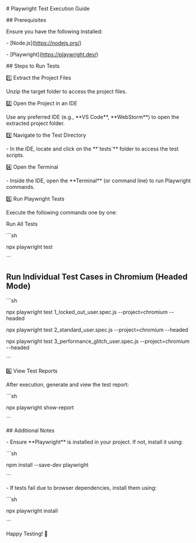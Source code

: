 \# Playwright Test Execution Guide

\## Prerequisites

Ensure you have the following installed:

\- \[Node.js\](https://nodejs.org/)

\- \[Playwright\](https://playwright.dev/)

\## Steps to Run Tests

1️⃣ Extract the Project Files

Unzip the target folder to access the project files.

 2️⃣ Open the Project in an IDE

Use any preferred IDE (e.g., \*\*VS Code\*\*, \*\*WebStorm\*\*) to open the extracted project folder.

 3️⃣ Navigate to the Test Directory

\- In the IDE, locate and click on the \*\*\`tests\`\*\* folder to access the test scripts.

 4️⃣ Open the Terminal

\- Inside the IDE, open the \*\*Terminal\*\* (or command line) to run Playwright commands.

 5️⃣ Run Playwright Tests

Execute the following commands one by one:

 Run All Tests

\`\`\`sh

npx playwright test

\`\`\`

## Run Individual Test Cases in Chromium (Headed Mode)

\`\`\`sh

npx playwright test 1\_locked\_out\_user.spec.js --project=chromium --headed

npx playwright test 2\_standard\_user.spec.js --project=chromium --headed

npx playwright test 3\_performance\_glitch\_user.spec.js --project=chromium --headed

\`\`\`

 6️⃣ View Test Reports

After execution, generate and view the test report:

\`\`\`sh

npx playwright show-report

\`\`\`

\## Additional Notes

\- Ensure \*\*Playwright\*\* is installed in your project. If not, install it using:

\`\`\`sh

npm install --save-dev playwright

\`\`\`

\- If tests fail due to browser dependencies, install them using:

\`\`\`sh

npx playwright install

\`\`\`

Happy Testing! 🚀